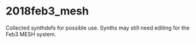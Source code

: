 # 2018feb3_mesh
Collected synthdefs for possible use.
Synths may still need editing for the Feb3 MESH system.
